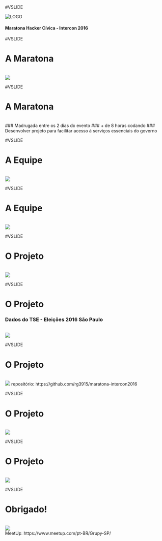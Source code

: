 #VSLIDE

![LOGO](maratona_intercon2016/core/static/images/logo-grupy.png)

#### Maratona Hacker Cívica - Intercon 2016

#VSLIDE

# <b>A Maratona</b>

<br>
<img src="maratona_intercon2016/core/static/images/maratona_hacker_03.jpg" />


#VSLIDE

# <b>A Maratona</b>
<br>
### <span class="fragment" data-fragment-index="1" data-autoslide="2000">Madrugada entre os 2 dias do evento</span>
### <span class="fragment" data-fragment-index="2" data-autoslide="2000">+ de 8 horas codando</span>
### <span class="fragment" data-fragment-index="3" data-autoslide="2000">Desenvolver projeto para facilitar acesso à serviços essenciais do governo</span>


#VSLIDE

# <b>A Equipe</b>

<br>
<img src="maratona_intercon2016/core/static/images/maratona_hacker_04.jpg" />


#VSLIDE

# <b>A Equipe</b>

<br>
<img class="fragment"
  data-fragment-index="1"
  data-autoslide="2000"
  src="maratona_intercon2016/core/static/images/maratona_hacker_07.png" />


#VSLIDE

# <b>O Projeto</b>

<br>
<img src="maratona_intercon2016/core/static/images/maratona_hacker_01.jpg" />


#VSLIDE

# <b>O Projeto</b>

### <span class="fragment" data-fragment-index="1" data-autoslide="2000">Dados do TSE - Eleições 2016 São Paulo</span>

<br>
<img class="fragment"
  data-fragment-index="2"
  data-autoslide="2000"
 src="maratona_intercon2016/core/static/images/maratona_hacker_06.png" />


#VSLIDE

# <b>O Projeto</b>

<br>
<img class="fragment"
  data-fragment-index="1"
  data-autoslide="2000"
  src="maratona_intercon2016/core/static/images/maratona_hacker_05.png" />

<span style="font-size: 1em;">
  repositório: https://github.com/rg3915/maratona-intercon2016
</span>


#VSLIDE

# <b>O Projeto</b>

<br>
<img src="maratona_intercon2016/core/static/images/projeto_01.png" />


#VSLIDE

# <b>O Projeto</b>

<br>
<img src="maratona_intercon2016/core/static/images/projeto_02.png" />


#VSLIDE

# <b>Obrigado!</b>

<br>
<img src="maratona_intercon2016/core/static/images/logo-grupy.png" />
<br>

<span style="font-size: 1em;">
  MeetUp: https://www.meetup.com/pt-BR/Grupy-SP/
</span>
